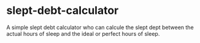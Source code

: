 # slept-debt-calculator
A simple slept debt calculator who can calcule the slept dept between the actual hours of sleep and the ideal or perfect hours of sleep.
